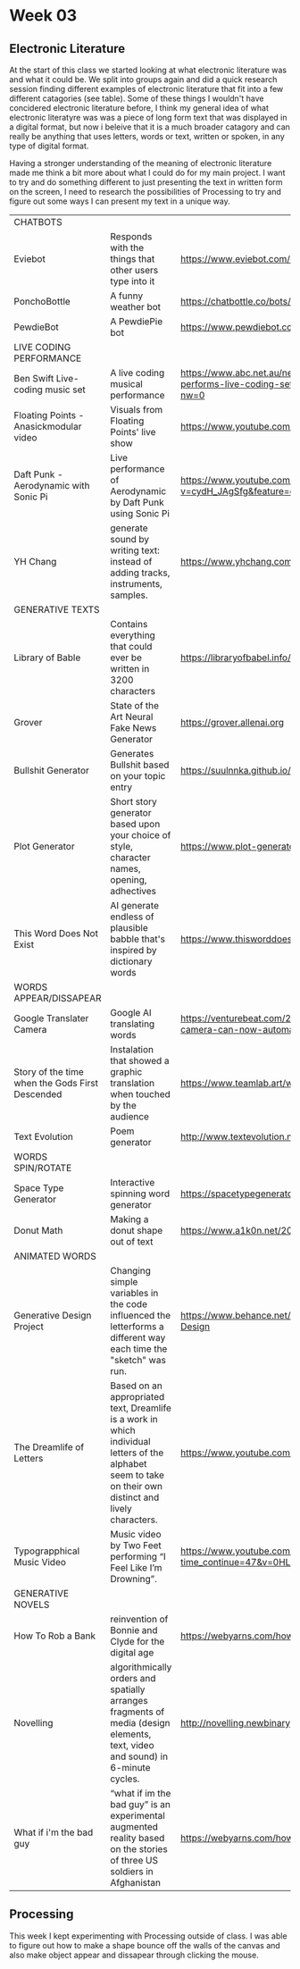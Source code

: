 # Week 03

## Electronic Literature
At the start of this class we started looking at what electronic literature was and what it could be.
We split into groups again and did a quick research session finding different examples of electronic literature that fit into a few different catagories (see table). Some of these things I wouldn't have concidered electronic literature before, I think my general idea of what electronic literatyre was was a piece of long form text that was displayed in a digital format, but now i beleive that it is a much broader catagory and can really be anything that uses letters, words or text, written or spoken, in any type of digital format.

Having a stronger understanding of the meaning of electronic literature made me think a bit more about what I could do for my main project. I want to try and do something different to just presenting the text in written form on the screen, I need to research the possibilities of Processing to try and figure out some ways I can present my text in a unique way.

|   |   |    |
| ------------- | ------------- | ------------- | 
| CHATBOTS   |    |    |
| Eviebot  | Responds with the things that other users type into it  | https://www.eviebot.com/en/ |
| PonchoBottle  | A funny weather bot | https://chatbottle.co/bots/poncho-the-weathercat |
| PewdieBot  | A PewdiePie bot | https://www.pewdiebot.com/en/ |
| LIVE CODING PERFORMANCE | | |
| Ben Swift Live-coding music set  | A live coding musical performance  | https://www.abc.net.au/news/2019-07-21/ben-swift-performs-live-coding-set-in-canberra/11301592?nw=0 |
| Floating Points - Anasickmodular video   | Visuals from Floating Points' live show | https://www.youtube.com/watch?v=WezWspsKgpM |
| Daft Punk - Aerodynamic with Sonic Pi | Live performance of Aerodynamic by Daft Punk using Sonic Pi | https://www.youtube.com/watch?v=cydH_JAgSfg&feature=emb_logo|
| YH Chang   | generate sound by writing text: instead of adding tracks, instruments, samples. | https://www.yhchang.com/ |
| GENERATIVE TEXTS | | |
| Library of Bable   | Contains everything that could ever be written in 3200 characters | https://libraryofbabel.info/ |
| Grover   | State of the Art Neural Fake News Generator | https://grover.allenai.org |
| Bullshit Generator   | Generates Bullshit based on your topic entry | https://suulnnka.github.io/BullshitGenerator/index.html |
| Plot Generator   | Short story generator based upon your choice of style, character names, opening, adhectives | https://www.plot-generator.org.uk/story |
| This Word Does Not Exist   | AI generate endless of plausible babble that's inspired by dictionary words | https://www.thisworddoesnotexist.com/ |
| WORDS APPEAR/DISSAPEAR | | |
| Google Translater Camera   | Google AI translating words | https://venturebeat.com/2019/07/10/google-translates-camera-can-now-automatically-detect-languages/ |
| Story of the time when the Gods First Descended | Instalation that showed a graphic translation when touched by the audience | https://www.teamlab.art/w/gods1stdescended/ |
| Text Evolution   | Poem generator | http://www.textevolution.net/ |
| WORDS SPIN/ROTATE | | |
| Space Type Generator   | Interactive spinning word generator | https://spacetypegenerator.com/ |
| Donut Math   | Making a donut shape out of text | https://www.a1k0n.net/2011/07/20/donut-math.html |
| ANIMATED WORDS | | |
| Generative Design Project   | Changing simple variables in the code influenced the letterforms a different way each time the "sketch" was run. | https://www.behance.net/gallery/10436043/Generative-Design  |
| The Dreamlife of Letters   | Based on an appropriated text, Dreamlife is a work in which individual letters of the alphabet seem to take on their own distinct and lively characters. | https://www.youtube.com/watch?v=ZSnq0nMAQQc |
| Typograpphical Music Video   | Music video by Two Feet performing “I Feel Like I’m Drowning”.  | https://www.youtube.com/watch?time_continue=47&v=0HLIMp2rkFc&feature=emb_logo |
| GENERATIVE NOVELS | | |
| How To Rob a Bank | reinvention of Bonnie and Clyde for the digital age | https://webyarns.com/howto/howto.html |
| Novelling | algorithmically orders and spatially arranges fragments of media (design elements, text, video and sound) in 6-minute cycles. | http://novelling.newbinarypress.com/start.html |
| What if i'm the bad guy | “what if im the bad guy” is an experimental augmented reality based on the stories of three US soldiers in Afghanistan | https://webyarns.com/howto/howto.html |

## Processing
This week I kept experimenting with Processing outside of class. I was able to figure out how to make a shape bounce off the walls of the canvas and also make object appear and dissapear through clicking the mouse.

